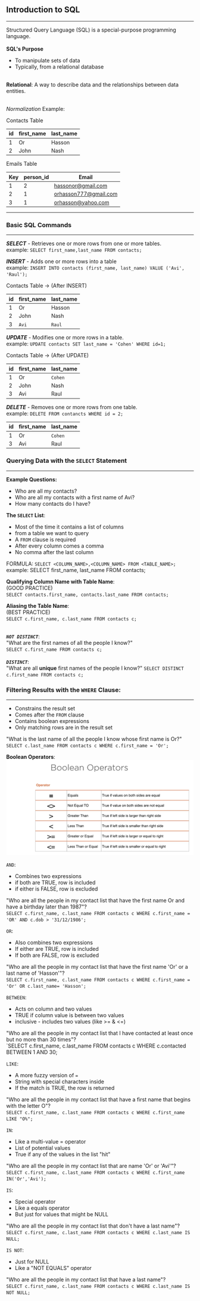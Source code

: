 ## Introduction to SQL
___
Structured Query Language (SQL) is a special-purpose programming language. <br><br>
__SQL's Purpose__
* To manipulate sets of data
* Typically, from a relational database <br><br>

__Relational__: A way to describe data and the relationships between data entities. <br><br>

_*Normalization*_ Example:

Contacts Table 

| id | first_name    | last_name      |
|-----|------|--------|
| 1   | Or   | Hasson |
| 2   | John | Nash   |

Emails Table 

| Key | person_id | Email                 |
|-----|-----------|-----------------------|
| 1   | 2         | hassonor@gmail.com    |
| 2   | 1         | orhasson777@gmail.com |
| 3   | 1         | orhasson@yahoo.com    |

___

### Basic SQL Commands
___
__*SELECT*__ - Retrieves one or more rows from one or more tables. <br>
example: `SELECT first_name,last_name FROM contacts;`

__*INSERT*__ - Adds one or more rows into a table <br>
example: `INSERT INTO contacts (first_name, last_name) VALUE ('Avi', 'Raul');` <br>

Contacts Table -> (After INSERT)

| id | first_name    | last_name      |
|-----|------|--------|
| 1   | Or   | Hasson |
| 2   | John | Nash   |
| 3   | `Avi` | `Raul`   |

__*UPDATE*__ - Modifies one or more rows in a table. <br>
example: `UPDATE contacts SET last_name = 'Cohen' WHERE id=1;`

Contacts Table ->  (After UPDATE)

| id   | first_name    | last_name |
|-----|------|-----------|
| 1   | Or   | `Cohen`         |
| 2   | John | Nash      |
| 3   | Avi | Raul      |


__*DELETE*__ - Removes one or more rows from one table. <br>
example: `DELETE FROM contancts WHERE id = 2;`


| id | first_name    | last_name |
|-----|------|-----------|
| 1   | Or   | `Cohen`         |
| 3   | Avi | Raul      |

### Querying Data with the `SELECT` Statement 
___
__Example Questions:__
* Who are all my contacts?
* Who are all my contacts with a first name of Avi?
* How many contacts do I have?

__The `SELECT` List__:
* Most of the time it contains a list of columns
* from a table we want to query
* A `FROM` clause is required
* After every column comes a comma
* No comma after the last column

FORMULA: `SELECT <COLUMN_NAME>,<COLUMN_NAME> FROM <TABLE_NAME>;`
example: SELECT first_name, last_name FROM contacts;

__Qualifying Column Name with Table Name__: <br> (GOOD PRACTICE) <br>
`SELECT contacts.first_name, contacts.last_name FROM contacts;`

__Aliasing the Table Name__: <br> (BEST PRACTICE) <br>
`SELECT c.first_name, c.last_name FROM contacts c;`
<br><br>

__*`NOT DISTINCT`*__: <br>
"What are the first names of all the people I know?" <br>
`SELECT c.first_name FROM contacts c;`
<br><br>
__*`DISTINCT`*__: <br>
"What are all **unique** first names of the people I know?"
`SELECT DISTINCT c.first_name FROM contacts c;`

### Filtering Results with the `WHERE` Clause:
___
* Constrains the result set
* Comes after the `FROM` clause
* Contains boolean expressions
* Only matching rows are in the result set

"What is the last name of all the people I know whose first name is Or?" <br>
`SELECT c.last_name FROM contacts c WHERE c.first_name = 'Or';` <br>

__Boolean Operators__:
![Twitter](https://github.com/hassonor/core-sql/blob/master/screenshots/boolean_operators.png)
<br>


`AND`:
* Combines two expressions
* if both are TRUE, row is included
* if either is FALSE, row is excluded

"Who are all the people in my contact list that have the first name Or and have a birthday later than 1987"? <br>
`SELECT c.first_name, c.last_name FROM contacts c WHERE c.first_name = 'OR' AND c.dob > '31/12/1986';`

`OR`:
* Also combines two expressions
* If either are TRUE, row is included
* If both are FALSE, row is excluded

"Who are all the people in my contact list that have the first name 'Or' or a last name of 'Hasson'"? <br>
`SELECT c.first_name, c.last_name FROM contacts c WHERE c.first_name = 'Or' OR c.last_name= 'Hasson';`

`BETWEEN`:
* Acts on column and two values
* TRUE if column value is between two values
* inclusive - includes two values (like >= & <=)

"Who are all the people in my contact list that I have contacted at least once but no more than 30 times"?<br>
`SELECT c.first_name, c.last_name FROM contacts c WHERE c.contacted BETWEEN 1 AND 30;

`LIKE`:
* A more fuzzy version of `=`
* String with special characters inside
* If the match is TRUE, the row is returned

"Who are all the people in my contact list that have a first name that begins with the letter O"?<br>
`SELECT c.first_name, c.last_name FROM contacts c WHERE c.first_name LIKE "O%";`

`IN`:
* Like a multi-value = operator
* List of potential values
* True if any of the values in the list "hit"

"Who are all the people in my contact list that are name 'Or' or 'Avi'"?<br>
`SELECT c.first_name, c.last_name FROM contacts c WHERE c.first_name IN('Or','Avi');`

`IS`:
* Special operator
* Like a equals operator
* But just for values that might be NULL

"Who are all the people in my contact list that don't have a last name"?<br>
`SELECT c.first_name, c.last_name FROM contacts c WHERE c.last_name IS NULL;`

`IS NOT`:
* Just for NULL
* Like a "NOT EQUALS" operator

"Who are all the people in my contact list that have a last name"?<br>
`SELECT c.first_name, c.last_name FROM contacts c WHERE c.last_name IS NOT NULL;`





